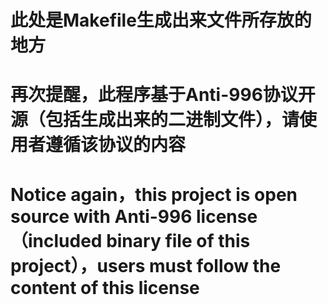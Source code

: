 # 此处是Makefile生成出来文件所存放的地方

# 再次提醒，此程序基于Anti-996协议开源（包括生成出来的二进制文件），请使用者遵循该协议的内容
# Notice again，this project is open source with Anti-996 license（included binary file of this project），users must follow the content of this license